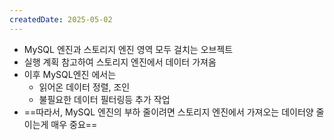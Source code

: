 ```yaml
---
createdDate: 2025-05-02
---
```

- MySQL 엔진과 스토리지 엔진 영역 모두 걸치는 오브젝트
- 실행 계획 참고하여 스토리지 엔진에서 데이터 가져옴
- 이후 MySQL엔진 에서는 
	- 읽어온 데이터 정렬, 조인
	- 불필요한 데이터 필터링등 추가 작업
- ==따라서, MySQL 엔진의 부하 줄이려면 스토리지 엔진에서 가져오는 데이터양 줄이는게 매우 중요==